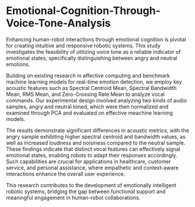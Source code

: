 # Emotional-Cognition-Through-Voice-Tone-Analysis

Enhancing human-robot interactions through emotional cognition is pivotal for creating intuitive and responsive robotic systems. 
This study investigates the feasibility of utilizing voice tone as a reliable indicator of emotional states, specifically
distinguishing between angry and neutral emotions. 

Building on existing research in affective computing and benchmark machine learning models for real-time emotion detection, we 
employ key acoustic features such as Spectral Centroid Mean, Spectral Bandwidth Mean, RMS Mean, and Zero-Crossing Rate Mean to 
analyze vocal commands. Our experimental design involved analyzing two kinds of audio samples, angry and neutral toned, which 
were then normalized and examined through PCA and evaluated on effective meachine learning models. 

The results demonstrate significant differences in acoustic metrics, with the angry sample exhibiting higher spectral centroid and bandwidth 
values, as well as increased loudness and noisiness compared to the neutral sample. These findings indicate that distinct vocal features can 
effectively signal emotional states, enabling robots to adapt their responses accordingly. Such capabilities are crucial for applications in 
healthcare, customer service, and personal assistance, where empathetic and context-aware interactions enhance the overall user experience. 

This research contributes to the development of emotionally intelligent robotic systems, bridging the gap between functional support and meaningful
engagement in human-robot collaborations.
